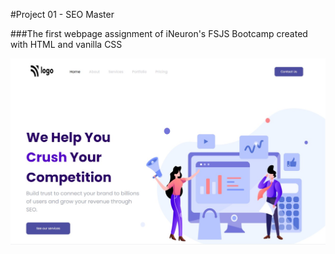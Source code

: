 #Project 01 - SEO Master

###The first webpage assignment of iNeuron's FSJS Bootcamp created with HTML and vanilla CSS

![Project1 output](./project1-output.jpg)